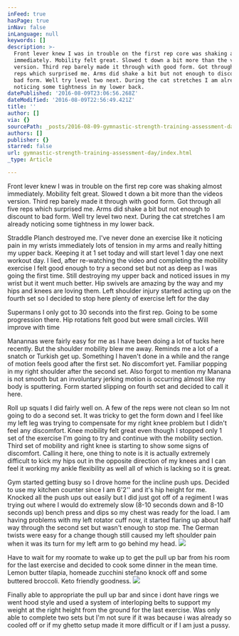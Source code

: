 ```yaml
---
inFeed: true
hasPage: true
inNav: false
inLanguage: null
keywords: []
description: >-
  Front lever knew I was in trouble on the first rep core was shaking almost
  immediately. Mobility felt great. Slowed t down a bit more than the videos
  version. Third rep barely made it through with good form. Got through all five
  reps which surprised me. Arms did shake a bit but not enough to discount to
  bad form. Well try level two next. During the cat stretches I am already
  noticing some tightness in my lower back.
datePublished: '2016-08-09T23:06:56.268Z'
dateModified: '2016-08-09T22:56:49.421Z'
title: ''
author: []
via: {}
sourcePath: _posts/2016-08-09-gymnastic-strength-training-assessment-day.md
authors: []
publisher: {}
starred: false
url: gymnastic-strength-training-assessment-day/index.html
_type: Article

---
```

Front lever knew I was in trouble on the first rep core was shaking almost immediately. Mobility felt great. Slowed t down a bit more than the videos version. Third rep barely made it through with good form. Got through all five reps which surprised me. Arms did shake a bit but not enough to discount to bad form. Well try level two next. During the cat stretches I am already noticing some tightness in my lower back.

Straddle Planch destroyed me. I've never done an exercise like it noticing pain in my wrists immediately lots of tension in my arms and really hitting my upper back. Keeping it at 1 set today and will start level 1 day one next workout day. I lied, after re-watching the video and completing the mobility exercise I felt good enough to try a second set but not as deep as I was going the first time. Still destroying my upper back and noticed issues in my wrist but it went much better. Hip swivels are amazing by the way and my hips and knees are loving them. Left shoulder injury started acting up on the fourth set so I decided to stop here plenty of exercise left for the day

Supermans I only got to 30 seconds into the first rep. Going to be some progression there. Hip rotations felt good but were small circles. Will improve with time 

Manannas were fairly easy for me as I have been doing a lot of tucks here recently. But the shoulder mobility blew me away. Reminds me a lot of a snatch or Turkish get up. Something I haven't done in a while and the range of motion feels good after the first set. No discomfort yet. Familiar popping in my right shoulder after the second set. Also forgot to mention my Manana is not smooth but an involuntary jerking motion is occurring almost like my body is sputtering. Form started slipping on fourth set and decided to call it here.

Roll up squats I did fairly well on. A few of the reps were not clean so Im not going to do a second set. It was tricky to get the form down and I feel like my left leg was trying to compensate for my right knee problem but I didn't feel any discomfort. Knee mobility felt great even though I stopped only 1 set of the exercise I'm going to try and continue with the mobility section. Third set of mobility and right knee is starting to show some signs of discomfort. Calling it here, one thing to note is it is actually extremely difficult to kick my hips out in the opposite direction of my knees and I can feel it working my ankle flexibility as well all of which is lacking so it is great.

Gym started getting busy so I drove home for the incline push ups. Decided to use my kitchen counter since I am 6'2'' and it's hip height for me. Knocked all the push ups out easily but I did just got off of a regiment I was trying out where I would do extremely slow (8-10 seconds down and 8-10 seconds up) bench press and dips so my chest was ready for the load. I am having problems with my left rotator cuff now, it started flaring up about half way through the second set but wasn't enough to stop me. The German twists were easy for a change though still caused my left shoulder pain when it was its turn for my left arm to go behind my head. ![](https://the-grid-user-content.s3-us-west-2.amazonaws.com/1c5080bb-866f-4771-8689-e5474c999991.jpg)

Have to wait for my roomate to wake up to get the pull up bar from his room for the last exercise and decided to cook some dinner in the mean time. Lemon butter tilapia, homeade zucchini stefano knock off and some buttered broccoli. Keto friendly goodness.
![](https://the-grid-user-content.s3-us-west-2.amazonaws.com/d54a3bea-ed24-4310-968c-bc86a7b0eb90.jpg)

Finally able to appropriate the pull up bar and since i dont have rings we went hood style and used a system of interloping belts to support my weight at the right height from the ground for the last exercise. Was only able to complete two sets but I'm not sure if it was because i was already so cooled off or if my ghetto setup made it more difficult or if I am just a pussy.